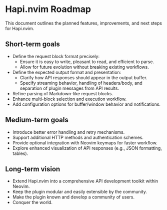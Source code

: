 # Hapi.nvim Roadmap

This document outlines the planned features, improvements, and next
steps for Hapi.nvim.

## Short-term goals

- Define the request block format precisely:
  - Ensure it is easy to write, pleasant to read, and efficient to
    parse.
  - Allow for future evolution without breaking existing workflows.
- Define the expected output format and presentation:
  - Clarify how API responses should appear in the output buffer.
  - Specify streaming behavior, handling of headers/body, and separation
    of plugin messages from API results.
- Refine parsing of Markdown-like request blocks.
- Enhance multi-block selection and execution workflow.
- Add configuration options for buffer/window behavior and notifications.

## Medium-term goals

- Introduce better error handling and retry mechanisms.
- Support additional HTTP methods and authentication schemes.
- Provide optional integration with Neovim keymaps for faster workflow.
- Explore enhanced visualization of API responses (e.g., JSON formatting, tables).

## Long-term vision

- Extend Hapi.nvim into a comprehensive API development toolkit within Neovim.
- Keep the plugin modular and easily extensible by the community.
- Make the plugin known and develop a community of users.
- Conquer the world.
